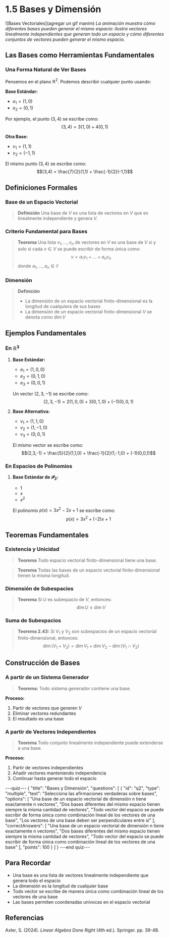 # 1.5 Bases y Dimensión

![Bases Vectoriales](agregar un gif manim)
*La animación muestra cómo diferentes bases pueden generar el mismo espacio: ilustra vectores linealmente independientes que generan todo un espacio y cómo diferentes conjuntos de vectores pueden generar el mismo espacio.*

## Las Bases como Herramientas Fundamentales

### Una Forma Natural de Ver Bases

Pensemos en el plano $\mathbb{R}^2$. Podemos describir cualquier punto usando:

**Base Estándar:**
- $e_1 = (1,0)$
- $e_2 = (0,1)$

Por ejemplo, el punto $(3,4)$ se escribe como:
$$(3,4) = 3(1,0) + 4(0,1)$$

**Otra Base:**
- $v_1 = (1,1)$
- $v_2 = (-1,1)$

El mismo punto $(3,4)$ se escribe como:
$$(3,4) = \frac{7}{2}(1,1) + \frac{-1}{2}(-1,1)$$

## Definiciones Formales

### Base de un Espacio Vectorial

> **Definición** Una base de $V$ es una lista de vectores en $V$ que es linealmente independiente y genera $V$.

### Criterio Fundamental para Bases

> **Teorema** Una lista $v_1,...,v_n$ de vectores en $V$ es una base de $V$ si y solo si cada $v \in V$ se puede escribir de forma única como:
> $$v = a_1v_1 + ... + a_nv_n$$
> donde $a_1,...,a_n \in \mathbb{F}$

### Dimensión

> **Definición** 
> - La dimensión de un espacio vectorial finito-dimensional es la longitud de cualquiera de sus bases
> - La dimensión de un espacio vectorial finito-dimensional $V$ se denota como $\dim V$

## Ejemplos Fundamentales

### En $\mathbb{R}^3$

1. **Base Estándar:**
   - $e_1 = (1,0,0)$
   - $e_2 = (0,1,0)$
   - $e_3 = (0,0,1)$

   Un vector $(2,3,-1)$ se escribe como:
   $$(2,3,-1) = 2(1,0,0) + 3(0,1,0) + (-1)(0,0,1)$$

2. **Base Alternativa:**
   - $v_1 = (1,1,0)$
   - $v_2 = (1,-1,0)$
   - $v_3 = (0,0,1)$

   El mismo vector se escribe como:
   $$(2,3,-1) = \frac{5}{2}(1,1,0) + \frac{-1}{2}(1,-1,0) + (-1)(0,0,1)$$

### En Espacios de Polinomios

1. **Base Estándar de $\mathcal{P}_2$:**
   - $1$
   - $x$
   - $x^2$

   El polinomio $p(x) = 3x^2 - 2x + 1$ se escribe como:
   $$p(x) = 3x^2 + (-2)x + 1$$

## Teoremas Fundamentales

### Existencia y Unicidad

> **Teorema** Todo espacio vectorial finito-dimensional tiene una base.

> **Teorema** Todas las bases de un espacio vectorial finito-dimensional tienen la misma longitud.

### Dimensión de Subespacios

> **Teorema** Si $U$ es subespacio de $V$, entonces:
> $$\dim U \leq \dim V$$

### Suma de Subespacios

> **Teorema 2.43:** Si $V_1$ y $V_2$ son subespacios de un espacio vectorial finito-dimensional, entonces:
> $$\dim(V_1 + V_2) = \dim V_1 + \dim V_2 - \dim(V_1 \cap V_2)$$

## Construcción de Bases

### A partir de un Sistema Generador
> **Teorema:** Todo sistema generador contiene una base.

**Proceso:**
1. Partir de vectores que generen $V$
2. Eliminar vectores redundantes
3. El resultado es una base

### A partir de Vectores Independientes
> **Teorema** Todo conjunto linealmente independiente puede extenderse a una base.

**Proceso:**
1. Partir de vectores independientes
2. Añadir vectores manteniendo independencia
3. Continuar hasta generar todo el espacio

---quiz---
{
"title": "Bases y Dimensión",
"questions": [
{
"id": "q2",
"type": "multiple",
"text": "Selecciona las afirmaciones verdaderas sobre bases",
"options": [
"Una base de un espacio vectorial de dimensión n tiene exactamente n vectores",
"Dos bases diferentes del mismo espacio tienen siempre la misma cantidad de vectores",
"Todo vector del espacio se puede escribir de forma única como combinación lineal de los vectores de una base",
"Los vectores de una base deben ser perpendiculares entre sí"
],
"correctAnswers": [
"Una base de un espacio vectorial de dimensión n tiene exactamente n vectores",
"Dos bases diferentes del mismo espacio tienen siempre la misma cantidad de vectores",
"Todo vector del espacio se puede escribir de forma única como combinación lineal de los vectores de una base"
],
"points": 100
}
]
}
---end quiz---

## Para Recordar
- Una base es una lista de vectores linealmente independiente que genera todo el espacio
- La dimensión es la longitud de cualquier base
- Todo vector se escribe de manera única como combinación lineal de los vectores de una base
- Las bases permiten coordenadas unívocas en el espacio vectorial

## Referencias
Axler, S. (2024). *Linear Algebra Done Right* (4th ed.). Springer. pp. 39-48.